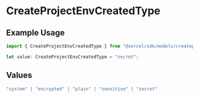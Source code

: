 # CreateProjectEnvCreatedType

## Example Usage

```typescript
import { CreateProjectEnvCreatedType } from "@vercel/sdk/models/createprojectenvop.js";

let value: CreateProjectEnvCreatedType = "secret";
```

## Values

```typescript
"system" | "encrypted" | "plain" | "sensitive" | "secret"
```